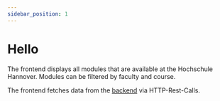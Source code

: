 ```yaml
---
sidebar_position: 1
---
```


# Hello

The frontend displays all modules that are available at the Hochschule Hannover. Modules can be filtered by faculty and course.

The frontend fetches data from the [backend](../backend/intro) via HTTP-Rest-Calls.

